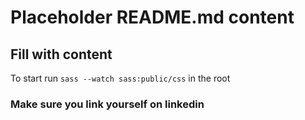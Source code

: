 # Placeholder README.md content

## Fill with content

To start run `sass --watch sass:public/css` in the root

### Make sure you link yourself on linkedin
